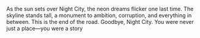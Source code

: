 As the sun sets over Night City, the neon dreams flicker one last time. The skyline stands tall, a monument to ambition, corruption, and everything in between. This is the end of the road. Goodbye, Night City. You were never just a place—you were a story
